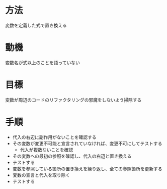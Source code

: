 # 方法
変数を定義した式で置き換える

# 動機
変数名が式以上のことを語っていない

# 目標
変数が周辺のコードのリファクタリングの邪魔をしないよう掃除する


# 手順
* 代入の右辺に副作用がないことを確認する
* その変数が変更不可能と宣言されていなければ、変更不可にしてテストする
  * 代入が複数ないことを確認
* その変数への最初の参照を確認し、代入の右辺と置き換える
* テストする
* 変数を参照している箇所の置き換えを繰り返し、全ての参照箇所を更新する
* 変数の宣言と代入を取り除く
* テストする